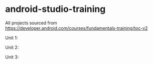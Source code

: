 # android-studio-training
All projects sourced from https://developer.android.com/courses/fundamentals-training/toc-v2

Unit 1:


Unit 2:


Unit 3:
